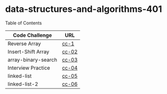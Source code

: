 # data-structures-and-algorithms-401


Table of Contents 

|Code Challenge    | URL|
|------------------|----|
|Reverse Array     |[cc-1](cc-01/read01.md)|
|Insert-Shift Array|[cc-02](cc-02/read02.md)|
|array-binary-search| [cc-03](cc-03/read03.md)|
|Interview Practice| [cc-04](cc-04/read04.md)|
|linked-list | [cc-05](cc-05/read05.md) |
|linked-list-2 | [cc-06](cc-06/read06.md) |